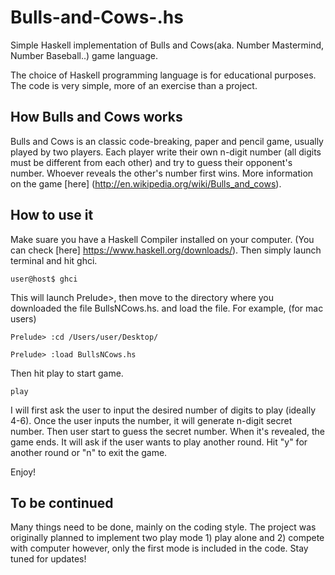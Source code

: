 # Bulls-and-Cows-.hs
Simple Haskell implementation of Bulls and Cows(aka. Number Mastermind, Number Baseball..) game language.

The choice of Haskell programming language is for educational purposes. The code is very simple, more of an exercise than a project.

## How Bulls and Cows works
Bulls and Cows is an classic code-breaking, paper and pencil game, usually played by two players.
Each player write their own n-digit number (all digits must be different from each other) and try to guess their opponent's number. Whoever reveals the other's number first wins. More information on the game [here] (http://en.wikipedia.org/wiki/Bulls_and_cows).

## How to use it
Make suare you have a Haskell Compiler installed on your computer. (You can check [here] https://www.haskell.org/downloads/).
Then simply launch terminal and hit ghci.
```
user@host$ ghci
```
This will launch Prelude>, then move to the directory where you downloaded the file BullsNCows.hs. and load the file. For example, (for mac users)
```
Prelude> :cd /Users/user/Desktop/
```
```
Prelude> :load BullsNCows.hs
```
Then hit play to start game.
```
play
```
I will first ask the user to input the desired number of digits to play (ideally 4-6).
Once the user inputs the number, it will generate n-digit secret number.
Then user start to guess the secret number. When it's revealed, the game ends.
It will ask if the user wants to play another round. 
Hit "y" for another round or "n" to exit the game.

Enjoy!

## To be continued
Many things need to be done, mainly on the coding style.
The project was originally planned to implement two play mode 1) play alone and 2) compete with computer however, only the first mode is included in the code. Stay tuned for updates!
